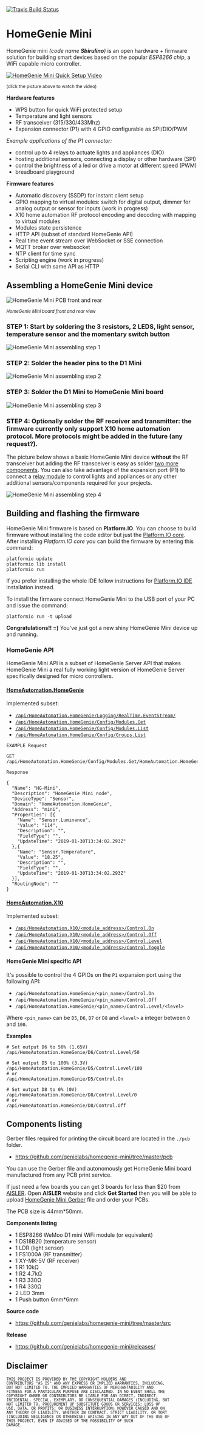 [![Travis Build Status](https://travis-ci.org/genielabs/homegenie-mini.svg?branch=master)](https://travis-ci.org/genielabs/homegenie-mini)

# HomeGenie Mini

HomeGenie mini *(code name **Sbirulino**)* is an open hardware + firmware solution for building smart devices
based on the popular *ESP8266 chip*, a WiFi capable micro controller.

[![HomeGenie Mini Quick Setup Video](https://raw.githubusercontent.com/genielabs/homegenie-mini/master/pcb/images/video_cover.jpg)](https://youtu.be/CovB1jl3980)

<small>(click the picture above to watch the video)</small>

**Hardware features**

- WPS button for quick WiFi protected setup
- Temperature and light sensors
- RF transceiver (315/330/433Mhz)
- Expansion connector (P1) with 4 GPIO configurable as SPI/DIO/PWM

*Example applications of the P1 connector:*

- control up to 4 relays to actuate lights and appliances (DIO)
- hosting additional sensors, connecting a display or other hardware (SPI)
- control the brightness of a led or drive a motor at different speed (PWM)
- breadboard playground

**Firmware features**

- Automatic discovery (SSDP) for instant client setup
- GPIO mapping to virtual modules: switch for digital output, dimmer for analog output or sensor for inputs (work in progress)
- X10 home automation RF protocol encoding and decoding with mapping to virtual modules
- Modules state persistence
- HTTP API (subset of standard HomeGenie API)
- Real time event stream over WebSocket or SSE connection
- MQTT broker over websocket
- NTP client for time sync
- Scripting engine (work in progress)
- Serial CLI with same API as HTTP

## Assembling a HomeGenie Mini device

![HomeGenie Mini PCB front and rear](https://raw.githubusercontent.com/genielabs/homegenie-mini/master/pcb/images/hg_mini_board_front_rear.png)

<small>*HomeGenie Mini board front and rear view*</small>

### STEP 1: Start by soldering the 3 resistors, 2 LEDS, light sensor, temperature sensor and the momentary switch button

![HomeGenie Mini assembling step 1](https://raw.githubusercontent.com/genielabs/homegenie-mini/master/pcb/images/hg_mini_assembling_step_1.png)

### STEP 2: Solder the header pins to the D1 Mini

![HomeGenie Mini assembling step 2](https://raw.githubusercontent.com/genielabs/homegenie-mini/master/pcb/images/hg_mini_assembling_step_2.png)

### STEP 3: Solder the D1 Mini to HomeGenie Mini board

![HomeGenie Mini assembling step 3](https://raw.githubusercontent.com/genielabs/homegenie-mini/master/pcb/images/hg_mini_assembling_step_3.png)

### STEP 4: Optionally solder the RF receiver and transmitter: the firmware currently only support X10 home automation protocol. More protocols might be added in the future (any request?).

The picture below shows a basic HomeGenie Mini device **without** the RF transceiver but adding the RF transceiver is easy as solder [two more components](https://www.google.it/search?q=rf+MX-FS-03V+MX-05V+315+433+transmitter-receiver+module).
You can also take advantage of the expansion port (P1) to connect a [relay module](https://www.google.it/search?q=buy+4+or+2+channels+relay+module+arduino) to control lights and appliances or
any other additional sensors/components required for your projects.

![HomeGenie Mini assembling step 4](https://raw.githubusercontent.com/genielabs/homegenie-mini/master/pcb/images/hg_mini_assembling_step_4.png)

## Building and flashing the firmware

HomeGenie Mini firmware is based on **Platform.IO**. You can choose to build firmware
without installing the code editor but just the [Platform.IO core](https://docs.platformio.org/en/latest/installation.html).
After installing *Platform.IO core* you can build the firmware by entering this command:

```
platformio update
platformio lib install
platformio run
```

If you prefer installing the whole IDE follow instructions for [Platform.IO IDE](https://platformio.org/platformio-ide) installation instead.

To install the firmware connect HomeGenie Mini to the USB port of your PC and issue the command:

```
platformio run -t upload
```

**Congratulations!! =)** You've just got a new shiny HomeGenie Mini device up and running.


### HomeGenie API

HomeGenie Mini API is a subset of HomeGenie Server API that makes HomeGenie Mini a real
fully working light version of HomeGenie Server specifically designed for micro controllers.

#### [HomeAutomation.HomeGenie](https://genielabs.github.io/HomeGenie/api/mig/core_api_config.html)

Implemented subset:

- [`/api/HomeAutomation.HomeGenie/Logging/RealTime.EventStream/`](https://genielabs.github.io/HomeGenie/api/mig/core_api_logging.html#1)
- [`/api/HomeAutomation.HomeGenie/Config/Modules.Get`](https://genielabs.github.io/HomeGenie/api/mig/core_api_config.html#2)
- [`/api/HomeAutomation.HomeGenie/Config/Modules.List`](https://genielabs.github.io/HomeGenie/api/mig/core_api_config.html#3)
- [`/api/HomeAutomation.HomeGenie/Config/Groups.List`](https://genielabs.github.io/HomeGenie/api/mig/core_api_config.html#4)

`EXAMPLE Request`
```
GET /api/HomeAutomation.HomeGenie/Config/Modules.Get/HomeAutomation.HomeGenie/mini
```

`Response`
```
{
  "Name": "HG-Mini",
  "Description": "HomeGenie Mini node",
  "DeviceType": "Sensor",
  "Domain": "HomeAutomation.HomeGenie",
  "Address": "mini",
  "Properties": [{
    "Name": "Sensor.Luminance",
    "Value": "114",
    "Description": "",
    "FieldType": "",
    "UpdateTime": "2019-01-30T13:34:02.293Z"
  },{
    "Name": "Sensor.Temperature",
    "Value": "18.25",
    "Description": "",
    "FieldType": "",
    "UpdateTime": "2019-01-30T13:34:02.293Z"
  }],
  "RoutingNode": ""
}
```

#### [HomeAutomation.X10](https://genielabs.github.io/HomeGenie/api/mig/mig_api_x10.html)

Implemented subset:

- [`/api/HomeAutomation.X10/<module_address>/Control.On`](https://genielabs.github.io/HomeGenie/api/mig/mig_api_x10.html#1)
- [`/api/HomeAutomation.X10/<module_address>/Control.Off`](https://genielabs.github.io/HomeGenie/api/mig/mig_api_x10.html#2)
- [`/api/HomeAutomation.X10/<module_address>/Control.Level`](https://genielabs.github.io/HomeGenie/api/mig/mig_api_x10.html#5)
- [`/api/HomeAutomation.X10/<module_address>/Control.Toggle`](https://genielabs.github.io/HomeGenie/api/mig/mig_api_x10.html#6)


#### HomeGenie Mini specific API

It's possible to control the 4 GPIOs on the `P1` expansion port using the following API:

- `/api/HomeAutomation.HomeGenie/<pin_name>/Control.On`
- `/api/HomeAutomation.HomeGenie/<pin_name>/Control.Off`
- `/api/HomeAutomation.HomeGenie/<pin_name>/Control.Level/<level>`

Where `<pin_name>` can be `D5`, `D6`, `D7` or `D8` and `<level>` a integer between `0` and `100`.

**Examples**

```
# Set output D6 to 50% (1.65V)
/api/HomeAutomation.HomeGenie/D6/Control.Level/50

# Set output D5 to 100% (3.3V)
/api/HomeAutomation.HomeGenie/D5/Control.Level/100
# or
/api/HomeAutomation.HomeGenie/D5/Control.On

# Set output D8 to 0% (0V)
/api/HomeAutomation.HomeGenie/D8/Control.Level/0
# or
/api/HomeAutomation.HomeGenie/D8/Control.Off
```


## Components listing

Gerber files required for printing the circuit board are located in the `./pcb` folder.

- https://github.com/genielabs/homegenie-mini/tree/master/pcb

You can use the Gerber file and autonomously get HomeGenie Mini board manufactured from any PCB
print service.

If just need a few boards you can get 3 boards for less than $20 from [AISLER](https://aisler.net/).
Open **AISLER** website and click **Get Started** then you will be able to upload
[HomeGenie Mini Gerber](https://github.com/genielabs/homegenie-mini/raw/master/pcb/HomeGenie_Mini_Gerber_V1.1.25.zip) file and order your PCBs.

The PCB size is 44mm*50mm.

**Components listing**

- 1 ESP8266 WeMoo D1 mini WiFi module (or equivalent)
- 1 DS18B20 (temperature sensor)
- 1 LDR (light sensor)
- 1 FS1000A (RF transmitter)
- 1 XY-MK-5V (RF receiver)
- 1 R1 10kΩ
- 1 R2 4.7kΩ
- 1 R3 330Ω
- 1 R4 330Ω
- 2 LED 3mm
- 1 Push button 6mm*6mm

**Source code**

- https://github.com/genielabs/homegenie-mini/tree/master/src

**Release**

- https://github.com/genielabs/homegenie-mini/releases/


## Disclaimer

<small><code>THIS PROJECT IS PROVIDED BY THE COPYRIGHT HOLDERS AND CONTRIBUTORS "AS IS" AND ANY EXPRESS OR IMPLIED WARRANTIES, INCLUDING, BUT NOT LIMITED TO, THE IMPLIED WARRANTIES OF MERCHANTABILITY AND FITNESS FOR A PARTICULAR PURPOSE ARE DISCLAIMED. IN NO EVENT SHALL THE COPYRIGHT OWNER OR CONTRIBUTORS BE LIABLE FOR ANY DIRECT, INDIRECT, INCIDENTAL, SPECIAL, EXEMPLARY, OR CONSEQUENTIAL DAMAGES (INCLUDING, BUT NOT LIMITED TO, PROCUREMENT OF SUBSTITUTE GOODS OR SERVICES; LOSS OF USE, DATA, OR PROFITS; OR BUSINESS INTERRUPTION) HOWEVER CAUSED AND ON ANY THEORY OF LIABILITY, WHETHER IN CONTRACT, STRICT LIABILITY, OR TORT (INCLUDING NEGLIGENCE OR OTHERWISE) ARISING IN ANY WAY OUT OF THE USE OF THIS PROJECT, EVEN IF ADVISED OF THE POSSIBILITY OF SUCH DAMAGE.</code></small>
